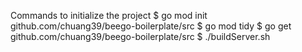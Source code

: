 
Commands to initialize the project
  $ go mod init github.com/chuang39/beego-boilerplate/src
  $ go mod tidy
  $ go get github.com/chuang39/beego-boilerplate/src
  $ ./buildServer.sh
